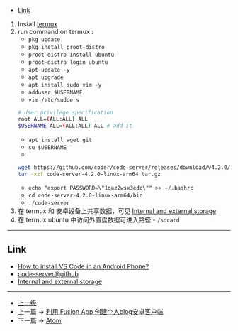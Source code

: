 <!-- install VS Code in an Android Device -->


<!-- @import "[TOC]" {cmd="toc" depthFrom=1 depthTo=6 orderedList=false} -->

<!-- code_chunk_output -->

- [Link](#link)

<!-- /code_chunk_output -->

1. Install [termux](https://github.com/termux/termux-app/releases)
2. run command on termux :
    - `pkg update `
    - `pkg install proot-distro ` 
    - `proot-distro install ubuntu`
    - `proot-distro login ubuntu`
    - `apt update -y`
    - `apt upgrade`
    - `apt install sudo vim -y`
    - `adduser $USERNAME`
    - `vim /etc/sudoers`
    ```sh
    # User privilege specification 
    root ALL=(ALL:ALL) ALL 
    $USERNAME ALL=(ALL:ALL) ALL # add it 
    ```
    - `apt install wget git`
    - `su $USERNAME`
    - 
    ```sh
    wget https://github.com/coder/code-server/releases/download/v4.2.0/code-server-4.2.0-linux-arm64.tar.gz # 最新的包
    tar -xzf code-server-4.2.0-linux-arm64.tar.gz
    ```
    - `echo "export PASSWORD=\"1qaz2wsx3edc\"" >> ~/.bashrc`
    - `cd code-server-4.2.0-linux-arm64/bin`
    - `./code-server`
3. 在 termux 和 安卓设备上共享数据，可见 [Internal and external storage](https://wiki.termux.com/wiki/Internal_and_external_storage)
4. 在 termux ubuntu 中访问外置盘数据可进入路径 - `/sdcard`

---

## Link 
- [How to install VS Code in an Android Phone?](https://www.codewithharry.com/blogpost/install-vs-code-in-android)
- [code-server@github](https://github.com/coder/code-server)
- [Internal and external storage](https://wiki.termux.com/wiki/Internal_and_external_storage)

---

- [上一级](README.md)
- 上一篇 -> [利用 Fusion App 创建个人blog安卓客户端](UseFusionAppCreateBlogApp.md)
- 下一篇 -> [Atom](atom.md)
